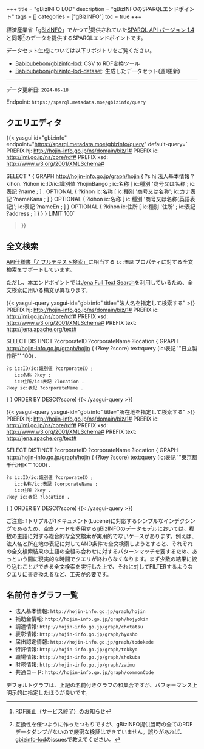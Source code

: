 +++
title = "gBizINFO LOD"
description = "gBizINFOのSPARQLエンドポイント"
tags = []
categories = ["gBizINFO"]
toc = true
+++

経済産業省「[gBizINFO](https://info.gbiz.go.jp/)」でかつて[^1]提供されていた[SPARQL API バージョン 1.4](https://warp.ndl.go.jp/info:ndljp/pid/13539552/info.gbiz.go.jp/api/document/API.pdf)と同等[^2]のデータを提供するSPARQLエンドポイントです。

データセット生成については以下リポジトリをご覧ください。

- [Babibubebon/gbizinfo-lod](https://github.com/Babibubebon/gbizinfo-lod): CSV to RDF変換ツール
- [Babibubebon/gbizinfo-lod-dataset](https://github.com/Babibubebon/gbizinfo-lod-dataset): 生成したデータセット(週1更新)

[^1]: [RDF廃止（サービス終了）のお知らせ](https://info.gbiz.go.jp/html/RdfStop.html)
[^2]: 互換性を保つように作ったつもりですが、gBizINFO提供当時の全てのRDFデータダンプがないので厳密な検証はできていません。誤りがあれば、[gbizinfo-lod](https://github.com/Babibubebon/gbizinfo-lod)のissuesで教えてください。

-----

データ更新日: <date>`2024-06-18`</date>

Endpoint: `https://sparql.metadata.moe/gbizinfo/query`

## クエリエディタ

{{< yasgui id="gbizinfo" endpoint="https://sparql.metadata.moe/gbizinfo/query"
    default-query=`
PREFIX hj: <http://hojin-info.go.jp/ns/domain/biz/1#>
PREFIX ic: <http://imi.go.jp/ns/core/rdf#>
PREFIX xsd: <http://www.w3.org/2001/XMLSchema#>

SELECT *
{
  GRAPH <http://hojin-info.go.jp/graph/hojin> {
    ?s hj:法人基本情報 ?kihon.
    ?kihon ic:ID/ic:識別値 ?hojinBango ;
           ic:名称 [
                ic:種別 '商号又は名称';
              ic:表記 ?name ;
           ]
    .
    OPTIONAL {
        ?kihon ic:名称 [
                   ic:種別 '商号又は名称';
               ic:カナ表記 ?nameKana ;
           ]
    }
    OPTIONAL {
        ?kihon ic:名称 [
                   ic:種別 '商号又は名称(英語表記)';
               ic:表記 ?nameEn ;
           ]
    }
    OPTIONAL {
        ?kihon ic:住所 [
             ic:種別 '住所' ;
             ic:表記 ?address ;
        ]
    }
  }
}
LIMIT 100`
>}}

## 全文検索

[API仕様書「7 フルテキスト検索」](https://warp.ndl.go.jp/info:ndljp/pid/13539552/info.gbiz.go.jp/api/document/API.pdf#page=50)に相当する `ic:表記` プロパティに対する全文検索をサポートしています。

ただし、本エンドポイントでは[Jena Full Text Search](https://jena.apache.org/documentation/query/text-query.html#entity-map-definition)を利用しているため、全文検索に用いる構文が異なります。

{{< yasgui-query yasgui-id="gbizinfo" title="法人名を指定して検索する" >}}
PREFIX hj: <http://hojin-info.go.jp/ns/domain/biz/1#>
PREFIX ic: <http://imi.go.jp/ns/core/rdf#>
PREFIX xsd: <http://www.w3.org/2001/XMLSchema#>
PREFIX text: <http://jena.apache.org/text#>

SELECT DISTINCT ?corporateID ?corporateName ?location
{
  GRAPH <http://hojin-info.go.jp/graph/hojin> {
    (?key ?score) text:query (ic:表記 '"日立製作所"' 100) .

    ?s ic:ID/ic:識別値 ?corporateID ;
       ic:名称 ?key ;
       ic:住所/ic:表記 ?location .
    ?key ic:表記 ?corporateName .
  }
}
ORDER BY DESC(?score)
{{< /yasgui-query >}}

{{< yasgui-query yasgui-id="gbizinfo" title="所在地を指定して検索する" >}}
PREFIX hj: <http://hojin-info.go.jp/ns/domain/biz/1#>
PREFIX ic: <http://imi.go.jp/ns/core/rdf#>
PREFIX xsd: <http://www.w3.org/2001/XMLSchema#>
PREFIX text: <http://jena.apache.org/text#>

SELECT DISTINCT ?corporateID ?corporateName ?location
{
  GRAPH <http://hojin-info.go.jp/graph/hojin> {
    (?key ?score) text:query (ic:表記 '"東京都千代田区"' 1000) .

    ?s ic:ID/ic:識別値 ?corporateID ;
       ic:名称/ic:表記 ?corporateName ;
       ic:住所 ?key .
    ?key ic:表記 ?location .
  }
}
ORDER BY DESC(?score)
{{< /yasgui-query >}}

ご注意: 1トリプルが1ドキュメント(Lucene)に対応するシンプルなインデクシングであるため、空白ノードを多用するgBizINFOのデータモデルにおいては、複数の主語に対する複合的な全文検索が実用的でないケースがあります。例えば、法人名と所在地の表記に対してAND条件で全文検索しようとすると、それぞれの全文検索結果の主語の全組み合わせに対するパターンマッチを要するため、あっという間に現実的な時間でクエリが終わらなくなります。まず少数の結果に絞り込むことができる全文検索を実行した上で、それに対してFILTERするようなクエリに書き換えるなど、工夫が必要です。

## 名前付きグラフ一覧

- 法人基本情報: `http://hojin-info.go.jp/graph/hojin`
- 補助金情報: `http://hojin-info.go.jp/graph/hojyokin`
- 調達情報: `http://hojin-info.go.jp/graph/chotatsu`
- 表彰情報: `http://hojin-info.go.jp/graph/hyosho`
- 届出認定情報: `http://hojin-info.go.jp/graph/todokede`
- 特許情報: `http://hojin-info.go.jp/graph/tokkyo`
- 職場情報: `http://hojin-info.go.jp/graph/shokuba`
- 財務情報: `http://hojin-info.go.jp/graph/zaimu`
- 共通コード: `http://hojin-info.go.jp/graph/commonCode`

デフォルトグラフは、上記の名前付きグラフの和集合ですが、パフォーマンス上明示的に指定したほうが良いです。
